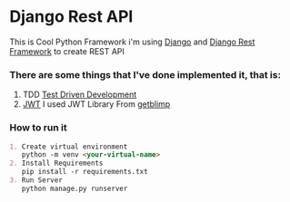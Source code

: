 # Django Rest API

This is Cool Python Framework i'm using [Django](https://www.djangoproject.com/) and [Django Rest Framework](http://www.django-rest-framework.org/) to create REST API

### There are some things that I've done implemented it, that is:
1. TDD [Test Driven Development](https://en.wikipedia.org/wiki/Test-driven_development)
2. [JWT](https://en.wikipedia.org/wiki/JSON_Web_Token) I used JWT Library From [getblimp](http://getblimp.github.io/django-rest-framework-jwt/)


### How to run it
```markdown
1. Create virtual environment 
   python -m venv <your-virtual-name>
2. Install Requirements
   pip install -r requirements.txt
3. Run Server
   python manage.py runserver

